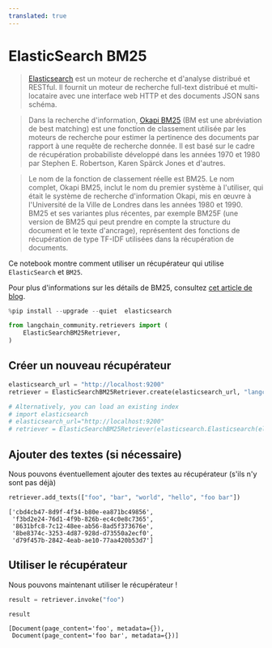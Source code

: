 ```yaml
---
translated: true
---
```


# ElasticSearch BM25

>[Elasticsearch](https://www.elastic.co/elasticsearch/) est un moteur de recherche et d'analyse distribué et RESTful. Il fournit un moteur de recherche full-text distribué et multi-locataire avec une interface web HTTP et des documents JSON sans schéma.

>Dans la recherche d'information, [Okapi BM25](https://en.wikipedia.org/wiki/Okapi_BM25) (BM est une abréviation de best matching) est une fonction de classement utilisée par les moteurs de recherche pour estimer la pertinence des documents par rapport à une requête de recherche donnée. Il est basé sur le cadre de récupération probabiliste développé dans les années 1970 et 1980 par Stephen E. Robertson, Karen Spärck Jones et d'autres.

>Le nom de la fonction de classement réelle est BM25. Le nom complet, Okapi BM25, inclut le nom du premier système à l'utiliser, qui était le système de recherche d'information Okapi, mis en œuvre à l'Université de la Ville de Londres dans les années 1980 et 1990. BM25 et ses variantes plus récentes, par exemple BM25F (une version de BM25 qui peut prendre en compte la structure du document et le texte d'ancrage), représentent des fonctions de récupération de type TF-IDF utilisées dans la récupération de documents.

Ce notebook montre comment utiliser un récupérateur qui utilise `ElasticSearch` et `BM25`.

Pour plus d'informations sur les détails de BM25, consultez [cet article de blog](https://www.elastic.co/blog/practical-bm25-part-2-the-bm25-algorithm-and-its-variables).

```python
%pip install --upgrade --quiet  elasticsearch
```

```python
from langchain_community.retrievers import (
    ElasticSearchBM25Retriever,
)
```

## Créer un nouveau récupérateur

```python
elasticsearch_url = "http://localhost:9200"
retriever = ElasticSearchBM25Retriever.create(elasticsearch_url, "langchain-index-4")
```

```python
# Alternatively, you can load an existing index
# import elasticsearch
# elasticsearch_url="http://localhost:9200"
# retriever = ElasticSearchBM25Retriever(elasticsearch.Elasticsearch(elasticsearch_url), "langchain-index")
```

## Ajouter des textes (si nécessaire)

Nous pouvons éventuellement ajouter des textes au récupérateur (s'ils n'y sont pas déjà)

```python
retriever.add_texts(["foo", "bar", "world", "hello", "foo bar"])
```

```output
['cbd4cb47-8d9f-4f34-b80e-ea871bc49856',
 'f3bd2e24-76d1-4f9b-826b-ec4c0e8c7365',
 '8631bfc8-7c12-48ee-ab56-8ad5f373676e',
 '8be8374c-3253-4d87-928d-d73550a2ecf0',
 'd79f457b-2842-4eab-ae10-77aa420b53d7']
```

## Utiliser le récupérateur

Nous pouvons maintenant utiliser le récupérateur !

```python
result = retriever.invoke("foo")
```

```python
result
```

```output
[Document(page_content='foo', metadata={}),
 Document(page_content='foo bar', metadata={})]
```
